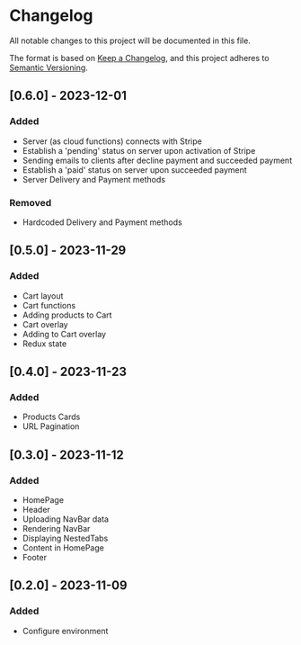 # Changelog

All notable changes to this project will be documented in this file.

The format is based on [Keep a Changelog](https://keepachangelog.com/en/1.0.0/),
and this project adheres to [Semantic Versioning](https://semver.org/spec/v2.0.0.html).

## [0.6.0] - 2023-12-01

### Added

- Server (as cloud functions) connects with Stripe
- Establish a 'pending' status on server upon activation of Stripe
- Sending emails to clients after decline payment and succeeded payment
- Establish a 'paid' status on server upon succeeded payment
- Server Delivery and Payment methods

### Removed

- Hardcoded Delivery and Payment methods

## [0.5.0] - 2023-11-29

### Added

- Cart layout
- Cart functions
- Adding products to Cart
- Cart overlay
- Adding to Cart overlay
- Redux state

## [0.4.0] - 2023-11-23

### Added

- Products Cards
- URL Pagination

## [0.3.0] - 2023-11-12

### Added

- HomePage
- Header
- Uploading NavBar data
- Rendering NavBar
- Displaying NestedTabs
- Content in HomePage
- Footer

## [0.2.0] - 2023-11-09

### Added

- Configure environment
